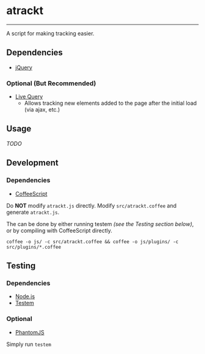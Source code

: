 # atrackt
---

A script for making tracking easier.

## Dependencies

* [jQuery](http://jquery.com)

### Optional (But Recommended)

* [Live Query](https://github.com/brandonaaron/livequery)
  * Allows tracking new elements added to the page after the initial load (via ajax, etc.)

## Usage

_TODO_

## Development

### Dependencies

* [CoffeeScript](http://coffeescript.org)

Do **NOT** modify `atrackt.js` directly.  Modify `src/atrackt.coffee` and generate `atrackt.js`.

The can be done by either running testem _(see the Testing section below)_, or by compiling with CoffeeScript directly.

`coffee -o js/ -c src/atrackt.coffee && coffee -o js/plugins/ -c src/plugins/*.coffee`

## Testing

### Dependencies

* [Node.js](http://nodejs.org)
* [Testem](https://github.com/airportyh/testem)

### Optional

* [PhantomJS](http://phantomjs.org)

Simply run `testem`
